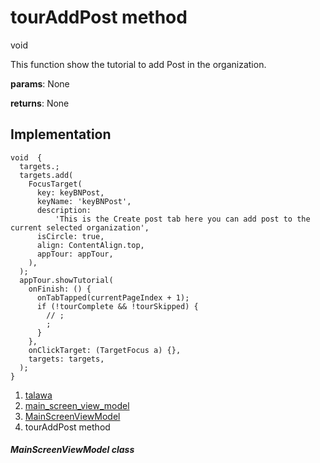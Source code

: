 
<div>

# tourAddPost method

</div>


void 



This function show the tutorial to add Post in the organization.

**params**: None

**returns**: None



## Implementation

``` language-dart
void  {
  targets.;
  targets.add(
    FocusTarget(
      key: keyBNPost,
      keyName: 'keyBNPost',
      description:
          'This is the Create post tab here you can add post to the current selected organization',
      isCircle: true,
      align: ContentAlign.top,
      appTour: appTour,
    ),
  );
  appTour.showTutorial(
    onFinish: () {
      onTabTapped(currentPageIndex + 1);
      if (!tourComplete && !tourSkipped) {
        // ;
        ;
      }
    },
    onClickTarget: (TargetFocus a) {},
    targets: targets,
  );
}
```







1.  [talawa](../../index.html)
2.  [main_screen_view_model](../../view_model_main_screen_view_model/)
3.  [MainScreenViewModel](../../view_model_main_screen_view_model/MainScreenViewModel-class.html)
4.  tourAddPost method

##### MainScreenViewModel class







